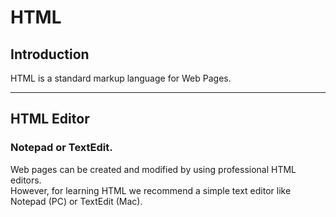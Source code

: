 <!DOCTYPE html>
<html>
<head>
<title>assignment_1</title>
</head>
<body>
<h1>HTML</h1>

<h2>Introduction</h2>
<p>HTML is a standard markup language for Web Pages.</p>
<hr>
<h2>HTML Editor</h2>
<h3>Notepad or TextEdit.</h3>
<p>Web pages can be created and modified by using professional HTML editors.<br>
However, for learning HTML we recommend a simple text editor like Notepad (PC) or TextEdit (Mac).</p>
</body>
</html>

